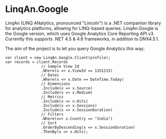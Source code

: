# LinqAn.Google
LinqAn (LINQ ANalytics, pronounced "Lincoln") is a .NET companion library for analytics platforms,
allowing for LINQ-based queries. LinqAn.Google is the Google version, which uses Google Analytics
Core Reporting API v3. Currently this supports .NET 4.5 & 4.6 frameworks, in addition to DNX4.5.1.

The aim of the project is to let you query Google Analytics this way:

```
var client = new LinqAn.Google.Client(profile);
var records = client.Records
                // Sample View Id
                .Where(x => x.ViewId == 1351215)
                // Dates
                .Where(x => x.Date == DateTime.Today)
                // Dimensions
                .Include(x => x.Source)
                .Include(x => x.Medium)
                // Metrics
                .Include(x => x.Hits)
                .Include(x => x.Sessions)
                .Include(x => x.SessionDuration)
                // Filters
                .Where(x=> x.Country == "India")
                // Sort
                .OrderByDescending(x => x.SessionDuration)
                .ThenBy(x => x.Hits);
```